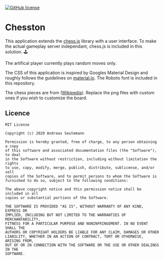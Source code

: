 [![GitHub license](https://img.shields.io/badge/License-MIT-blue.svg)](LICENSE)

# Chesston
This application extends the [chess.js](https://github.com/jhlywa/chess.js) library with a user interface. To make the actual gameplay server independant, chess.js is included in this solution. :joystick:

The artifical player currently plays random moves only.

The CSS of this application is inspired by Googles Material Design and roughly follows the guidelines on [material.io](https://material.io/). The Roboto font is included in this repository.

The chess pieces are from ([Wikipedia](https://en.wikipedia.org/wiki/Chess_piece)). Replace the png files with custom ones if you wish to customize the board.

## Licence
```
MIT License

Copyright (c) 2020 Andreas Seutemann

Permission is hereby granted, free of charge, to any person obtaining a copy
of this software and associated documentation files (the "Software"), to deal
in the Software without restriction, including without limitation the rights
to use, copy, modify, merge, publish, distribute, sublicense, and/or sell
copies of the Software, and to permit persons to whom the Software is
furnished to do so, subject to the following conditions:

The above copyright notice and this permission notice shall be included in all
copies or substantial portions of the Software.

THE SOFTWARE IS PROVIDED "AS IS", WITHOUT WARRANTY OF ANY KIND, EXPRESS OR
IMPLIED, INCLUDING BUT NOT LIMITED TO THE WARRANTIES OF MERCHANTABILITY,
FITNESS FOR A PARTICULAR PURPOSE AND NONINFRINGEMENT. IN NO EVENT SHALL THE
AUTHORS OR COPYRIGHT HOLDERS BE LIABLE FOR ANY CLAIM, DAMAGES OR OTHER
LIABILITY, WHETHER IN AN ACTION OF CONTRACT, TORT OR OTHERWISE, ARISING FROM,
OUT OF OR IN CONNECTION WITH THE SOFTWARE OR THE USE OR OTHER DEALINGS IN THE
SOFTWARE.
```